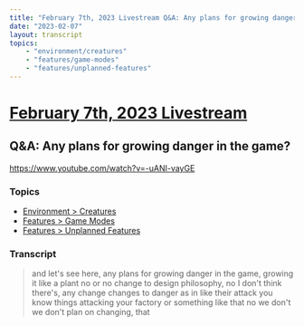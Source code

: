 ```yaml
---
title: "February 7th, 2023 Livestream Q&A: Any plans for growing danger in the game?"
date: "2023-02-07"
layout: transcript
topics:
    - "environment/creatures"
    - "features/game-modes"
    - "features/unplanned-features"
---
```

# [February 7th, 2023 Livestream](../2023-02-07.md)
## Q&A: Any plans for growing danger in the game?
https://www.youtube.com/watch?v=-uANI-vayGE

### Topics
* [Environment > Creatures](../topics/environment/creatures.md)
* [Features > Game Modes](../topics/features/game-modes.md)
* [Features > Unplanned Features](../topics/features/unplanned-features.md)

### Transcript

> and let's see here, any plans for growing danger in the game, growing it like a plant no or no change to design philosophy, no I don't think there's, any change changes to danger as in like their attack you know things attacking your factory or something like that no we don't we don't plan on changing, that

